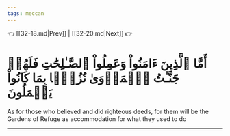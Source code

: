 ```yaml
---
tags: meccan
---
```


👈 [[32-18.md|Prev]] | [[32-20.md|Next]] 👉

# أَمَّا ٱلَّذِينَ ءَامَنُواْ وَعَمِلُواْ ٱلصَّـٰلِحَٰتِ فَلَهُمۡ جَنَّـٰتُ ٱلۡمَأۡوَىٰ نُزُلَۢا بِمَا كَانُواْ يَعۡمَلُونَ

As for those who believed and did righteous deeds, for them will be the Gardens of Refuge as accommodation for what they used to do

---


